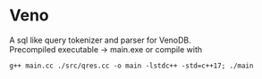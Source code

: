 # Veno
A sql like query tokenizer and parser for VenoDB.<br>
Precompiled executable -> main.exe or compile with
```
g++ main.cc ./src/qres.cc -o main -lstdc++ -std=c++17; ./main
```
